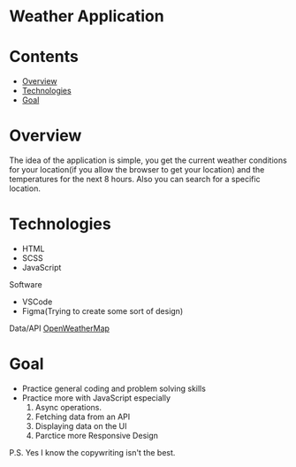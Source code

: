# Weather Application

# Contents

- [Overview](#Overview)
- [Technologies](#Technologies)
- [Goal](#Goal)

# Overview
The idea of the application is simple, you get the current weather conditions for your location(if you allow the browser to get your location) and the temperatures for the next 8 hours. Also you can search for a specific location.

# Technologies

- HTML
- SCSS
- JavaScript

Software
- VSCode
- Figma(Trying to create some sort of design)

Data/API
[OpenWeatherMap](https://openweathermap.org/api)

# Goal

- Practice general coding and problem solving skills
- Practice more with JavaScript especially 
  1. Async operations.
  2. Fetching data from an API
  3. Displaying data on the UI
  4. Parctice more Responsive Design
 
 P.S. Yes I know the copywriting isn't the best.
